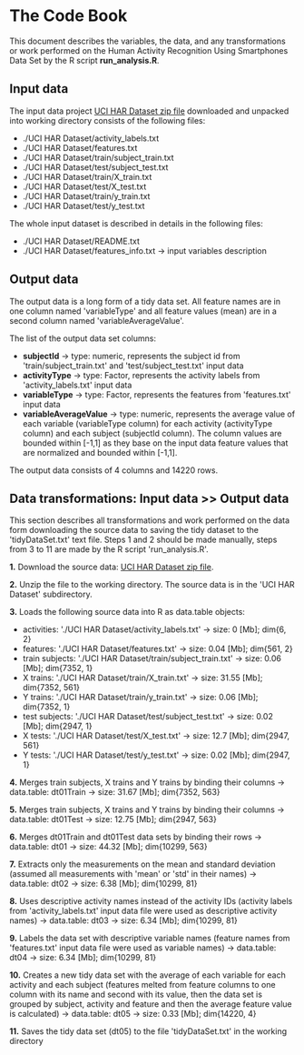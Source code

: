 # The Code Book

This document describes the variables, the data, and any transformations or work performed on the Human Activity Recognition Using Smartphones Data Set by the R script **run_analysis.R**.

## Input data

The input data project [UCI HAR Dataset zip file](https://d396qusza40orc.cloudfront.net/getdata%2Fprojectfiles%2FUCI%20HAR%20Dataset.zip) downloaded and unpacked into working directory consists of the following files:

- ./UCI HAR Dataset/activity_labels.txt
- ./UCI HAR Dataset/features.txt
- ./UCI HAR Dataset/train/subject_train.txt
- ./UCI HAR Dataset/test/subject_test.txt
- ./UCI HAR Dataset/train/X_train.txt
- ./UCI HAR Dataset/test/X_test.txt
- ./UCI HAR Dataset/train/y_train.txt
- ./UCI HAR Dataset/test/y_test.txt

The whole input dataset is described in details in the following files:

- ./UCI HAR Dataset/README.txt
- ./UCI HAR Dataset/features_info.txt -> input variables description

## Output data

The output data is a long form of a tidy data set. All feature names are in one column named 'variableType' and all feature values (mean) are in a second column named 'variableAverageValue'.

The list of the output data set columns:

- **subjectId** -> type: numeric, represents the subject id from 'train/subject_train.txt' and 'test/subject_test.txt' input data
- **activityType** -> type: Factor, represents the activity labels from 'activity_labels.txt' input data
- **variableType** -> type: Factor, represents the features from 'features.txt' input data
- **variableAverageValue** -> type: numeric, represents the average value of each variable (variableType column) for each activity (activityType column) and each subject (subjectId column). The column values are bounded within [-1,1] as they base on the input data feature values that are normalized and bounded within [-1,1].

The output data consists of 4 columns and 14220 rows.

## Data transformations: Input data >> Output data

This section describes all transformations and work performed on the data form downloading the source data to saving the tidy dataset to the 'tidyDataSet.txt' text file. Steps 1 and 2 should be made manually, steps from 3 to 11 are made by the R script 'run_analysis.R'.

**1.** Download the source data: [UCI HAR Dataset zip file](https://d396qusza40orc.cloudfront.net/getdata%2Fprojectfiles%2FUCI%20HAR%20Dataset.zip).

**2.** Unzip the file to the working directory. The source data is in the 'UCI HAR Dataset' subdirectory.

**3.** Loads the following source data into R as data.table objects:

- activities: './UCI HAR Dataset/activity_labels.txt' -> size: 0 [Mb]; dim{6, 2}
- features: './UCI HAR Dataset/features.txt' -> size: 0.04 [Mb]; dim{561, 2}
- train subjects: './UCI HAR Dataset/train/subject_train.txt' -> size: 0.06 [Mb]; dim{7352, 1}
- X trains: './UCI HAR Dataset/train/X_train.txt' -> size: 31.55 [Mb]; dim{7352, 561}
- Y trains: './UCI HAR Dataset/train/y_train.txt' -> size: 0.06 [Mb]; dim{7352, 1}
- test subjects: './UCI HAR Dataset/test/subject_test.txt' -> size: 0.02 [Mb]; dim{2947, 1}
- X tests: './UCI HAR Dataset/test/X_test.txt' -> size: 12.7 [Mb]; dim{2947, 561}
- Y tests: './UCI HAR Dataset/test/y_test.txt' -> size: 0.02 [Mb]; dim{2947, 1}

**4.** Merges train subjects, X trains and Y trains by binding their columns -> data.table: dt01Train -> size: 31.67 [Mb]; dim{7352, 563}

**5.** Merges train subjects, X trains and Y trains by binding their columns -> data.table: dt01Test -> size: 12.75 [Mb]; dim{2947, 563}

**6.** Merges dt01Train and dt01Test data sets by binding their rows -> data.table: dt01 -> size: 44.32 [Mb]; dim{10299, 563}

**7.** Extracts only the measurements on the mean and standard deviation (assumed all measurements with 'mean' or 'std' in their names) -> data.table: dt02 -> size: 6.38 [Mb]; dim{10299, 81}

**8.** Uses descriptive activity names instead of the activity IDs (activity labels from 'activity_labels.txt' input data file were used as descriptive activity names) -> data.table: dt03 -> size: 6.34 [Mb]; dim{10299, 81}

**9.** Labels the data set with descriptive variable names (feature names from 'features.txt' input data file were used as variable names) -> data.table: dt04 -> size: 6.34 [Mb]; dim{10299, 81}

**10.** Creates a new tidy data set with the average of each variable for each activity and each subject (features melted from feature columns to one column with its name and second with its value, then the data set is grouped by subject, activity and feature and then the average feature value is calculated) -> data.table: dt05 -> size: 0.33 [Mb]; dim{14220, 4}

**11.** Saves the tidy data set (dt05) to the file 'tidyDataSet.txt' in the working directory

